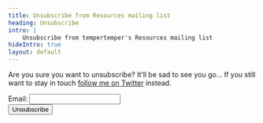 ```yaml
---
title: Unsubscribe from Resources mailing list
heading: Unsubscribe
intro: |
    Unsubscribe from tempertemper's Resources mailing list
hideIntro: true
layout: default
---
```


Are you sure you want to unsubscribe? It’ll be sad to see you go… If you still want to stay in touch [follow me on Twitter](https://twitter.com/tempertemper) instead.

<form id="unsubscribe" class="unsubscribe" method="post" app="perch_forms" action="https://tempertemper.createsend.com/t/t/u/yduddd/">
    <div>
        <label for="email">Email:</label>
        <input type="email" id="email" required="true" name="cm-yduddd-yduddd" />
    </div>
    <input type="submit" value="Unsubscribe" />
</form>
